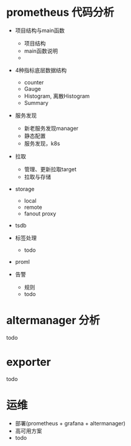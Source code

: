 
# prometheus 代码分析
-  项目结构与main函数
   - 项目结构
   - main函数说明
   - 
- 4种指标底层数据结构
   - counter
   - Gauge
   - Histogram, 离散Histogram
   - Summary

- 服务发现
   -  新老服务发现manager
   -  静态配置
   - 服务发现，k8s
- 拉取
   - 管理、更新拉取target
   - 拉取与存储
- storage 
   - local
   - remote
   - fanout proxy
-  tsdb
- 标签处理
   - todo
-  proml
-  告警
    - 规则
    - todo

# altermanager 分析
todo
# exporter
todo

# 运维
- 部署(prometheus + grafana + altermanager)
- 高可用方案
- todo

